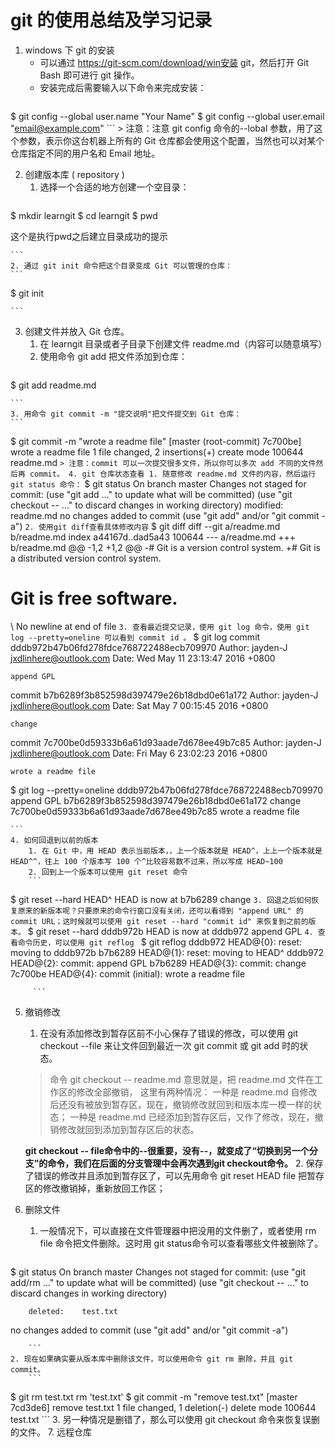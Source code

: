 # git 的使用总结及学习记录

1. windows 下 git 的安装
    - 可以通过 https://git-scm.com/download/win安装 git，然后打开 Git Bash 即可进行 git 操作。
    - 安装完成后需要输入以下命令来完成安装：
    ```
$ git config --global user.name "Your Name"
$ git config --global user.email "email@example.com"
    ```
    > 注意：注意 git config 命令的--lobal 参数，用了这个参数，表示你这台机器上所有的 Git 仓库都会使用这个配置，当然也可以对某个仓库指定不同的用户名和 Email 地址。

2. 创建版本库 ( repository )
    1. 选择一个合适的地方创建一个空目录：
    ```
$ mkdir learngit
$ cd learngit
$ pwd
<!-- /C/Users/J/learngit -->这个是执行pwd之后建立目录成功的提示
    ```
    2. 通过 git init 命令把这个目录变成 Git 可以管理的仓库：
    ```
$ git init 
<!-- 成功后会显示：Initialized empty Git repository in C:/Users/J/learngit/.git/-->
    ```
3. 创建文件并放入 Git 仓库。
    1. 在 learngit 目录或者子目录下创建文件 readme.md（内容可以随意填写）
    2. 使用命令 git add 把文件添加到仓库：
    ```
$ git add readme.md
<!-- 执行上面的命令，没有任何显示，这就对了。没有消息就是好消息-->
    ```
    3. 用命令 git commit -m "提交说明"把文件提交到 Git 仓库：
    ```
$ git commit -m "wrote a readme file"
[master (root-commit) 7c700be] wrote a readme file
1 file changed, 2 insertions(+)
create mode 100644 readme.md
    ```
    > 注意：commit 可以一次提交很多文件，所以你可以多次 add 不同的文件然后再 commit。
4. git 仓库状态查看
    1. 随意修改 readme.md 文件的内容，然后运行 git status 命令：
    ```
$ git status
On branch master
Changes not staged for commit:
(use "git add <file>..." to update what will be committed)
(use "git checkout -- <file>..." to discard changes in working directory)
        modified:   readme.md
no changes added to commit (use "git add" and/or "git commit -a")
    ```
    2. 使用git diff查看具体修改内容
    ```
$ git diff
diff --git a/readme.md b/readme.md
index a44167d..dad5a43 100644
--- a/readme.md
+++ b/readme.md
@@ -1,2 +1,2 @@
-# Git is a version control system.
+# Git is a distributed version control system.
 # Git is free software.
\ No newline at end of file
    ```
    3. 查看最近提交记录，使用 git log 命令，使用 git log --pretty=oneline 可以看到 commit id 。
    ```
$ git log
commit dddb972b47b06fd278fdce768722488ecb709970
Author: jayden-J <jxdlinhere@outlook.com>
Date:   Wed May 11 23:13:47 2016 +0800

    append GPL

commit b7b6289f3b852598d397479e26b18dbd0e61a172
Author: jayden-J <jxdlinhere@outlook.com>
Date:   Sat May 7 00:15:45 2016 +0800

    change

commit 7c700be0d59333b6a61d93aade7d678ee49b7c85
Author: jayden-J <jxdlinhere@outlook.com>
Date:   Fri May 6 23:02:23 2016 +0800

    wrote a readme file

$ git log --pretty=oneline
dddb972b47b06fd278fdce768722488ecb709970 append GPL
b7b6289f3b852598d397479e26b18dbd0e61a172 change
7c700be0d59333b6a61d93aade7d678ee49b7c85 wrote a readme file


    ```
    4. 如何回退到以前的版本
        1. 在 Git 中，用 HEAD 表示当前版本，，上一个版本就是 HEAD^，上上一个版本就是HEAD^^，往上 100 个版本写 100 个^比较容易数不过来，所以写成 HEAD~100
        2. 回到上一个版本可以使用 git reset 命令
        ```
$ git reset --hard HEAD^
HEAD is now at b7b6289 change
        ```
        3. 回退之后如何恢复原来的新版本呢？只要原来的命令行窗口没有关闭，还可以看得到 "append URL" 的commit URL；这时候就可以使用 git reset --hard "commit id" 来恢复到之前的版本。
         ```
$ git reset --hard dddb972b
HEAD is now at dddb972 append GPL
         ```
         4. 查看命令历史，可以使用 git reflog 
         ```
$ git reflog
dddb972 HEAD@{0}: reset: moving to dddb972b
b7b6289 HEAD@{1}: reset: moving to HEAD^
dddb972 HEAD@{2}: commit: append GPL
b7b6289 HEAD@{3}: commit: change
7c700be HEAD@{4}: commit (initial): wrote a readme file

         ```
5. 撤销修改
    1. 在没有添加修改到暂存区前不小心保存了错误的修改，可以使用 git checkout --file 来让文件回到最近一次 git commit 或 git add 时的状态。
    
    > 命令 git checkout -- readme.md 意思就是，把 readme.md 文件在工作区的修改全部撤销，
    > 这里有两种情况：
    > 一种是 readme.md 自修改后还没有被放到暂存区，现在，撤销修改就回到和版本库一模一样的状态；
    > 一种是 readme.md 已经添加到暂存区后，又作了修改，现在，撤销修改就回到添加到暂存区后的状态。

    **git checkout -- file命令中的--很重要，没有--，就变成了“切换到另一个分支”的命令，我们在后面的分支管理中会再次遇到git checkout命令。**
    2. 保存了错误的修改并且添加到暂存区了，可以先用命令 git reset HEAD file 把暂存区的修改撤销掉，重新放回工作区；
6. 删除文件
    1. 一般情况下，可以直接在文件管理器中把没用的文件删了，或者使用 rm file 命令把文件删除。这时用 git status命令可以查看哪些文件被删除了。
        ```
$ git status
On branch master
Changes not staged for commit:
  (use "git add/rm <file>..." to update what will be committed)
  (use "git checkout -- <file>..." to discard changes in working directory)

        deleted:    test.txt

no changes added to commit (use "git add" and/or "git commit -a")

        ```
    2. 现在如果确实要从版本库中删除该文件，可以使用命令 git rm 删除，并且 git commit。
        ```
$ git rm test.txt
rm 'test.txt'
$ git commit -m "remove test.txt"
[master 7cd3de6] remove test.txt
 1 file changed, 1 deletion(-)
 delete mode 100644 test.txt
        ```
    3. 另一种情况是删错了，那么可以使用 git checkout 命令来恢复误删的文件。
7. 远程仓库